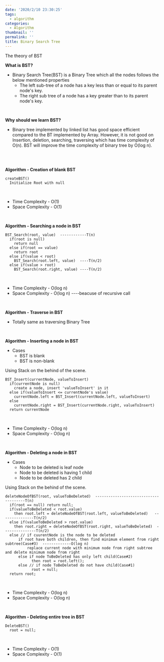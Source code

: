 ```yaml
---
date: '2020/2/10 23:30:25'
tags:
  - algorithm
categories:
  - Algorithm
thumbnail: ''
permalink: ''
title: Binary Search Tree 
---
```


The theory of BST
<!-- more -->

__What is BST?__

* Binary Search Tree(BST) is a Binary Tree which all the nodes follows the below mentioned properties
  * The left sub-tree of a node has a key less than or equal to its parent node's key.
  * The right sub tree of a node has a key greater than to its parent node's key.

<br>

__Why should we learn BST?__

* Binary tree implemented by linked list has good space efficient compared to the BT implemented by Array. However, it is not good on Insertion, deletion, searching, traversing which has time complexity of O(n). BST will improve the time complexity of binary tree by O(log n).

<br><br>

__Algorithm - Creation of blank BST__

```
createBST()
  Initialize Root with null
```

<br>

* Time Complexity - O(1)
* Space Complexity - O(1)

<br>

__Algorithm - Searching a node in BST__

```
BST_Search(root, value)  ------------T(n)
  if(root is null)
    return null
  else if(root == value)
    return root
  else if(value < root)
    BST_Search(root.left, value)  ----T(n/2)
  else if(value > root)
    BST_Search(root.right, value) ----T(n/2)
```

<br>

* Time Complexity - O(log n)
* Space Complexity - O(log n) ----beacuse of recursive call

<br>

__Algorithm - Traverse in BST__

* Totally same as traversing Binary Tree

<br>


__Algorithm - Inserting a node in BST__

* Cases
  * BST is  blank
  * BST is non-blank

Using Stack on the behind of the scene.

```
BST_Insert(currentNode, valueToInsert)
  if(currentNode is null)
    create a node, insert 'valueToInsert' in it
  else if(valueToInsert <= currentNode's value)
    currentNode.left = BST_Insert(currentNode.left, valueToInsert)
  else
    currentNode.right = BST_Insert(currentNode.right, valueToInsert)
  return currentNode
```

<br>

* Time Complexity - O(log n)
* Space Complexity - O(log n) 

<br>


__Algorithm - Deleting a node in BST__

* Cases
  * Node to be deleted is leaf node
  * Node to be deleted is having 1 child
  * Node to be deleted has 2 child


Using Stack on the behind of the scene.

```
deleteNodeOfBST(root, valueToBeDeleted)  --------------------------------------T(n)
  if(root == null) return null;
  if(valueToBeDeleted < root.value)
    then root.left = deleteNodeOfBST(root.left, valueToBeDeleted)   ---------------T(n/2)
  else if(valueToBeDeleted > root.value)
    then root.right = deleteNodeOfBST(root.right, valueToBeDeleted)  ---------------T(n/2)
  else // if cuurentNode is the node to be deleted
      if root have both children, then find minimum element from right subtree(Case#3)  -------------O(log n)
          replace current node with minimum node from right subtree and delete minimum node from right
      else if node ToBeDeleted has only left child(Case#2)
            then root = root.left();
      else // if node ToBeDeleted do not have child(Case#1)
            root = null;
  return root;
```

<br>

* Time Complexity - O(log n)
* Space Complexity - O(log n) 

<br>

__Algorithm - Deleting entire tree in BST__



```
DeleteBST()
  root = null;
```

<br>

* Time Complexity - O(1)
* Space Complexity - O(1) 

<br>